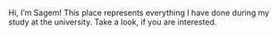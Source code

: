 Hi, I’m Sagem!
This place represents everything I have done during my study at the university.
Take a look, if you are interested.


<!---
Sagem63/Sagem63 is a ✨ special ✨ repository because its `README.md` (this file) appears on your GitHub profile.
You can click the Preview link to take a look at your changes.
--->
